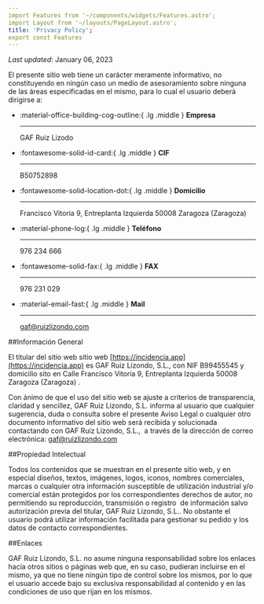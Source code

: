 ```yaml
---
import Features from '~/components/widgets/Features.astro';
import Layout from '~/layouts/PageLayout.astro';
title: 'Privacy Policy';
export const Features
---
```


_Last updated_: January 06, 2023


El presente sitio web tiene un carácter meramente informativo, no constituyendo en ningún caso un medio de asesoramiento sobre ninguna de las áreas especificadas en el mismo, para lo cual el usuario deberá dirigirse a:
<div class="grid cards" markdown>

-   :material-office-building-cog-outline:{ .lg .middle } __Empresa__

    ---

    GAF  Ruiz Lizodo


-   :fontawesome-solid-id-card:{ .lg .middle } __CIF__

    ---

    B50752898

- :fontawesome-solid-location-dot:{ .lg .middle } __Domicilio__ 

    ---

    Francisco Vitoria 9, Entreplanta Izquierda 50008 Zaragoza (Zaragoza)

- :material-phone-log:{ .lg .middle } __Teléfono__ 

    ---

    976 234 666

- :fontawesome-solid-fax:{ .lg .middle } __FAX__ 

    ---

    976 231 029

- :material-email-fast:{ .lg .middle } __Mail__ 

    ---

    gaf@ruizlizondo.com

</div>


##Información General

El titular del sitio web sitio web [https://incidencia.app](https://incidencia.app) es GAF Ruiz Lizondo, S.L., con NIF B99455545 y domicilio sito en Calle Francisco Vitoria 9, Entreplanta Izquierda 50008 Zaragoza (Zaragoza) .

Con ánimo de que el uso del sitio web se ajuste a criterios de transparencia, claridad y sencillez, GAF Ruiz Lizondo, S.L. informa al usuario que cualquier sugerencia, duda o consulta sobre el presente Aviso Legal o cualquier otro documento informativo del sitio web será recibida y solucionada contactando con GAF Ruiz Lizondo, S.L.,  a través de la dirección de correo electrónica: gaf@ruizlizondo.com

##Propiedad Intelectual

Todos los contenidos que se muestran en el presente sitio web, y en especial diseños, textos, imágenes, logos, iconos, nombres comerciales, marcas o cualquier otra información susceptible de utilización industrial y/o comercial están protegidos por los correspondientes derechos de autor, no permitiendo su reproducción, transmisión o registro  de información salvo autorización previa del titular, GAF Ruiz Lizondo, S.L.. No obstante el usuario podrá utilizar información facilitada para gestionar su pedido y los datos de contacto correspondientes.

##Enlaces

GAF Ruiz Lizondo, S.L. no asume ninguna responsabilidad sobre los enlaces hacía otros sitios o páginas web que, en su caso, pudieran incluirse en el mismo, ya que no tiene ningún tipo de control sobre los mismos, por lo que el usuario accede bajo su exclusiva responsabilidad al contenido y en las condiciones de uso que rijan en los mismos.